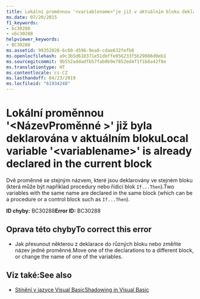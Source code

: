 ```yaml
---
title: Lokální proměnnou '<variablename>"je již v aktuálním bloku deklarována
ms.date: 07/20/2015
f1_keywords:
- bc30288
- vbc30288
helpviewer_keywords:
- BC30288
ms.assetid: 99352028-6c60-4596-9ea8-cdae632fefb8
ms.openlocfilehash: a9c3b5d618371e51dbffe056233f5b29086d0eb1
ms.sourcegitcommit: 9b552addadfb57fab0b9e7852ed4f1f1b8a42f8e
ms.translationtype: HT
ms.contentlocale: cs-CZ
ms.lasthandoff: 04/23/2019
ms.locfileid: "61934248"
---
```

# <a name="local-variable-variablename-is-already-declared-in-the-current-block"></a><span data-ttu-id="42e20-102">Lokální proměnnou '\<NázevProměnné >' již byla deklarována v aktuálním bloku</span><span class="sxs-lookup"><span data-stu-id="42e20-102">Local variable '\<variablename>' is already declared in the current block</span></span>
<span data-ttu-id="42e20-103">Dvě proměnné se stejným názvem, které jsou deklarovány ve stejném bloku (která může být například procedury nebo řídicí blok `If...Then`).</span><span class="sxs-lookup"><span data-stu-id="42e20-103">Two variables with the same name are declared in the same block (which can be a procedure or a control block such as `If...Then`).</span></span>  
  
 <span data-ttu-id="42e20-104">**ID chyby:** BC30288</span><span class="sxs-lookup"><span data-stu-id="42e20-104">**Error ID:** BC30288</span></span>  
  
## <a name="to-correct-this-error"></a><span data-ttu-id="42e20-105">Oprava této chyby</span><span class="sxs-lookup"><span data-stu-id="42e20-105">To correct this error</span></span>  
  
- <span data-ttu-id="42e20-106">Jak přesunout některou z deklarace do různých bloku nebo změňte název jedné proměnné.</span><span class="sxs-lookup"><span data-stu-id="42e20-106">Move one of the declarations to a different block, or change the name of one of the variables.</span></span>  
  
## <a name="see-also"></a><span data-ttu-id="42e20-107">Viz také:</span><span class="sxs-lookup"><span data-stu-id="42e20-107">See also</span></span>

- [<span data-ttu-id="42e20-108">Stínění v jazyce Visual Basic</span><span class="sxs-lookup"><span data-stu-id="42e20-108">Shadowing in Visual Basic</span></span>](../../visual-basic/programming-guide/language-features/declared-elements/shadowing.md)
